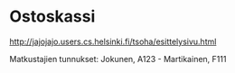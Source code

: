 Ostoskassi
=====
http://jajojajo.users.cs.helsinki.fi/tsoha/esittelysivu.html


Matkustajien tunnukset: 
Jokunen, A123 - Martikainen, F111
